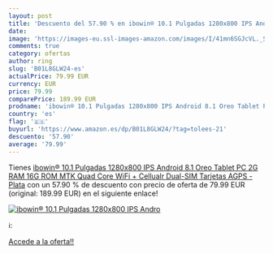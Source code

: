 ```yaml
---
layout: post
title: 'Descuento del 57.90 % en ibowin® 10.1 Pulgadas 1280x800 IPS Andro'
date: 
image: 'https://images-eu.ssl-images-amazon.com/images/I/41mn6SGJcVL._SL200_.jpg'
comments: true
category: ofertas
author: ring
slug: 'B01L8GLW24-es'
actualPrice: 79.99 EUR
currency: EUR
price: 79.99
comparePrice: 189.99 EUR
prodname: 'ibowin® 10.1 Pulgadas 1280x800 IPS Android 8.1 Oreo Tablet PC 2G RAM 16G ROM  MTK Quad Core WiFi + Cellualr Dual-SIM Tarjetas AGPS - Plata'
country: 'es'
flag: '🇪🇸'
buyurl: 'https://www.amazon.es/dp/B01L8GLW24/?tag=tolees-21'
descuento: '57.90'
average: '79.99'
---
```


Tienes [ibowin® 10.1 Pulgadas 1280x800 IPS Android 8.1 Oreo Tablet PC 2G RAM 16G ROM  MTK Quad Core WiFi + Cellualr Dual-SIM Tarjetas AGPS - Plata](https://www.amazon.es/dp/B01L8GLW24/?tag=tolees-21) con un 57.90 % de descuento con precio de oferta de 79.99 EUR (original: 189.99 EUR) en el siguiente enlace!

[![ibowin® 10.1 Pulgadas 1280x800 IPS Andro](https://images-eu.ssl-images-amazon.com/images/I/41mn6SGJcVL._SL200_.jpg)](https://www.amazon.es/dp/B01L8GLW24/?tag=tolees-21)

ℹ️:


[Accede a la oferta!!](https://www.amazon.es/dp/B01L8GLW24/?tag=tolees-21)
